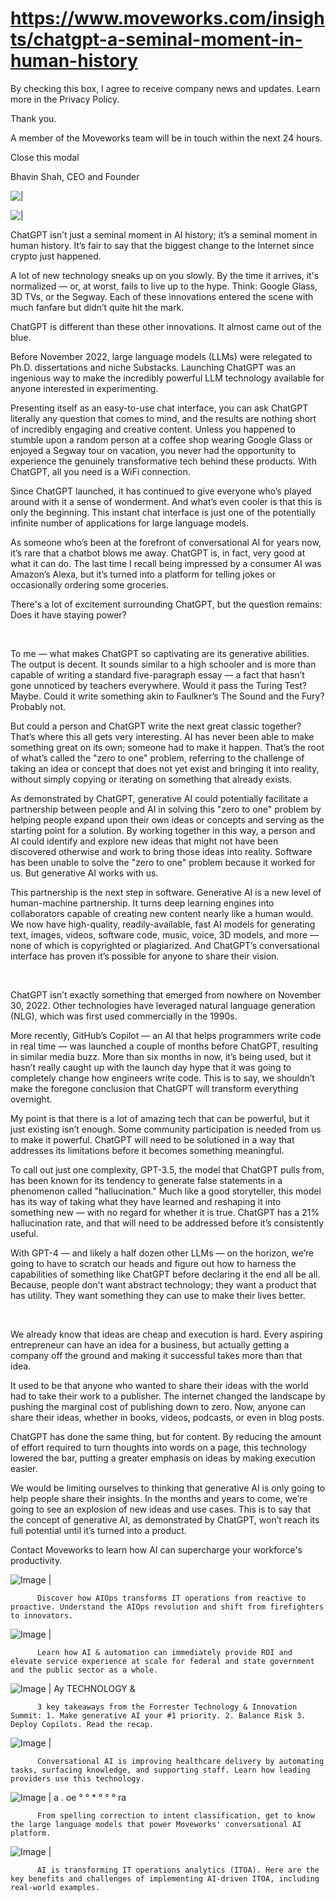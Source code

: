 # https://www.moveworks.com/insights/chatgpt-a-seminal-moment-in-human-history

By checking this box, I agree to receive company news and updates. Learn more in the Privacy Policy.

Thank you.

A member of the Moveworks team will be in touch within the next 24 hours.



  Close this modal
  



Bhavin Shah, CEO and Founder


![ | ](https://www.moveworks.com/hubfs/featured-image-design-biz-dimension-of-GPT.jpg)

![ | ](https://www.moveworks.com/hubfs/featured-image-design-biz-dimension-of-GPT.jpg)

ChatGPT isn’t just a seminal moment in AI history; it’s a seminal moment in human history. It’s fair to say that the biggest change to the Internet since crypto just happened.

A lot of new technology sneaks up on you slowly. By the time it arrives, it's normalized — or, at worst, fails to live up to the hype. Think: Google Glass, 3D TVs, or the Segway. Each of these innovations entered the scene with much fanfare but didn’t quite hit the mark. 

ChatGPT is different than these other innovations. It almost came out of the blue. 

Before November 2022, large language models (LLMs) were relegated to Ph.D. dissertations and niche Substacks. Launching ChatGPT was an ingenious way to make the incredibly powerful LLM technology available for anyone interested in experimenting. 

Presenting itself as an easy-to-use chat interface, you can ask ChatGPT literally any question that comes to mind, and the results are nothing short of incredibly engaging and creative content. Unless you happened to stumble upon a random person at a coffee shop wearing Google Glass or enjoyed a Segway tour on vacation, you never had the opportunity to experience the genuinely transformative tech behind these products. With ChatGPT, all you need is a WiFi connection. 

Since ChatGPT launched, it has continued to give everyone who’s played around with it a sense of wonderment. And what’s even cooler is that this is only the beginning. This instant chat interface is just one of the potentially infinite number of applications for large language models. 

As someone who’s been at the forefront of conversational AI for years now, it’s rare that a chatbot blows me away. ChatGPT is, in fact, very good at what it can do. The last time I recall being impressed by a consumer AI was Amazon’s Alexa, but it’s turned into a platform for telling jokes or occasionally ordering some groceries.

There's a lot of excitement surrounding ChatGPT, but the question remains: Does it have staying power?

 

To me — what makes ChatGPT so captivating are its generative abilities. The output is decent. It sounds similar to a high schooler and is more than capable of writing a standard five-paragraph essay — a fact that hasn’t gone unnoticed by teachers everywhere. Would it pass the Turing Test? Maybe. Could it write something akin to Faulkner’s The Sound and the Fury? Probably not. 

But could a person and ChatGPT write the next great classic together? That’s where this all gets very interesting. AI has never been able to make something great on its own; someone had to make it happen. That’s the root of what’s called the "zero to one" problem, referring to the challenge of taking an idea or concept that does not yet exist and bringing it into reality, without simply copying or iterating on something that already exists. 

As demonstrated by ChatGPT, generative AI could potentially facilitate a partnership between people and AI in solving this "zero to one" problem by helping people expand upon their own ideas or concepts and serving as the starting point for a solution. By working together in this way, a person and AI could identify and explore new ideas that might not have been discovered otherwise and work to bring those ideas into reality. Software has been unable to solve the "zero to one" problem because it worked for us. But generative AI works with us.

This partnership is the next step in software. Generative AI is a new level of human-machine partnership. It turns deep learning engines into collaborators capable of creating new content nearly like a human would. We now have high-quality, readily-available, fast AI models for generating text, images, videos, software code, music, voice, 3D models, and more — none of which is copyrighted or plagiarized. And ChatGPT’s conversational interface has proven it’s possible for anyone to share their vision.

 

ChatGPT isn’t exactly something that emerged from nowhere on November 30, 2022. Other technologies have leveraged natural language generation (NLG), which was first used commercially in the 1990s. 

More recently, GitHub’s Copilot — an AI that helps programmers write code in real time — was launched a couple of months before ChatGPT, resulting in similar media buzz. More than six months in now, it’s being used, but it hasn’t really caught up with the launch day hype that it was going to completely change how engineers write code. This is to say, we shouldn’t make the foregone conclusion that ChatGPT will transform everything overnight.

My point is that there is a lot of amazing tech that can be powerful, but it just existing isn’t enough. Some community participation is needed from us to make it powerful. ChatGPT will need to be solutioned in a way that addresses its limitations before it becomes something meaningful. 

To call out just one complexity, GPT-3.5, the model that ChatGPT pulls from, has been known for its tendency to generate false statements in a phenomenon called "hallucination." Much like a good storyteller, this model has its way of taking what they have learned and reshaping it into something new — with no regard for whether it is true. ChatGPT has a 21% hallucination rate, and that will need to be addressed before it’s consistently useful.

With GPT-4 — and likely a half dozen other LLMs — on the horizon, we’re going to have to scratch our heads and figure out how to harness the capabilities of something like ChatGPT before declaring it the end all be all. Because, people don't want abstract technology; they want a product that has utility. They want something they can use to make their lives better.

 

We already know that ideas are cheap and execution is hard. Every aspiring entrepreneur can have an idea for a business, but actually getting a company off the ground and making it successful takes more than that idea. 

It used to be that anyone who wanted to share their ideas with the world had to take their work to a publisher. The internet changed the landscape by pushing the marginal cost of publishing down to zero. Now, anyone can share their ideas, whether in books, videos, podcasts, or even in blog posts.

ChatGPT has done the same thing, but for content. By reducing the amount of effort required to turn thoughts into words on a page, this technology lowered the bar, putting a greater emphasis on ideas by making execution easier. 

We would be limiting ourselves to thinking that generative AI is only going to help people share their insights. In the months and years to come, we’re going to see an explosion of new ideas and use cases. This is to say that the concept of generative AI, as demonstrated by ChatGPT, won’t reach its full potential until it’s turned into a product.

Contact  Moveworks to learn how AI can supercharge your workforce's productivity.

![Image | ](https://www.moveworks.com/hs-fs/hubfs/AIOps-featured-image.png)


          Discover how AIOps transforms IT operations from reactive to proactive. Understand the AIOps revolution and shift from firefighters to innovators.
        

![Image | ](https://www.moveworks.com/hs-fs/hubfs/Public-Sector-Convo-AI.png)


          Learn how AI & automation can immediately provide ROI and elevate service experience at scale for federal and state government and the public sector as a whole.
        

![Image | Ay TECHNOLOGY &](https://www.moveworks.com/hs-fs/hubfs/Forrester%20T%26I%20%281%29.png)


          3 key takeaways from the Forrester Technology & Innovation Summit: 1. Make generative AI your #1 priority. 2. Balance Risk 3. Deploy Copilots. Read the recap.
        

![Image | ](https://www.moveworks.com/hs-fs/hubfs/healthcare-test.png)


          Conversational AI is improving healthcare delivery by automating tasks, surfacing knowledge, and supporting staff. Learn how leading providers use this technology.
        

![Image | a . oe ° ° * ° ° ° ra](https://www.moveworks.com/hs-fs/hubfs/Moveworks_LLM_Feature.png)


          From spelling correction to intent classification, get to know the large language models that power Moveworks' conversational AI platform.
        

![Image | ](https://www.moveworks.com/hs-fs/hubfs/ITOA_feature.png)


          AI is transforming IT operations analytics (ITOA). Here are the key benefits and challenges of implementing AI-driven ITOA, including real-world examples.
        


